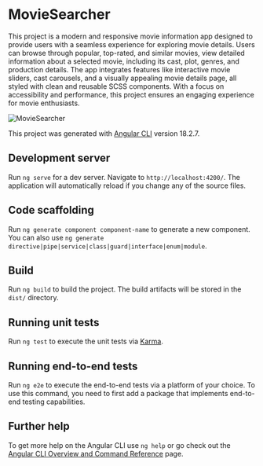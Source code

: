 # MovieSearcher

This project is a modern and responsive movie information app designed to provide users with a seamless experience for exploring movie details. Users can browse through popular, top-rated, and similar movies, view detailed information about a selected movie, including its cast, plot, genres, and production details. The app integrates features like interactive movie sliders, cast carousels, and a visually appealing movie details page, all styled with clean and reusable SCSS components. With a focus on accessibility and performance, this project ensures an engaging experience for movie enthusiasts.

![MovieSearcher](./public/movie-searcher-gif.gif)

This project was generated with [Angular CLI](https://github.com/angular/angular-cli) version 18.2.7.

## Development server

Run `ng serve` for a dev server. Navigate to `http://localhost:4200/`. The application will automatically reload if you change any of the source files.

## Code scaffolding

Run `ng generate component component-name` to generate a new component. You can also use `ng generate directive|pipe|service|class|guard|interface|enum|module`.

## Build

Run `ng build` to build the project. The build artifacts will be stored in the `dist/` directory.

## Running unit tests

Run `ng test` to execute the unit tests via [Karma](https://karma-runner.github.io).

## Running end-to-end tests

Run `ng e2e` to execute the end-to-end tests via a platform of your choice. To use this command, you need to first add a package that implements end-to-end testing capabilities.

## Further help

To get more help on the Angular CLI use `ng help` or go check out the [Angular CLI Overview and Command Reference](https://angular.dev/tools/cli) page.
